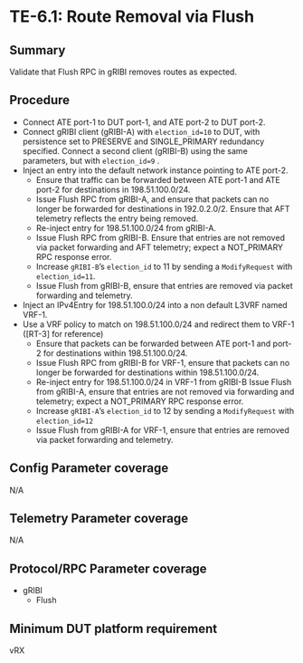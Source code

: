 # TE-6.1: Route Removal via Flush

## Summary
Validate that Flush RPC in gRIBI removes routes as expected.

## Procedure
* Connect ATE port-1 to DUT port-1, and ATE port-2 to DUT port-2.
* Connect gRIBI client (gRIBI-A) with `election_id=10`  to DUT, with persistence set to PRESERVE and SINGLE_PRIMARY redundancy specified. Connect a second client (gRIBI-B) using the same parameters, but with `election_id=9` .
* Inject an entry into the default network instance pointing to ATE port-2.
  * Ensure that traffic can be forwarded between ATE port-1 and ATE port-2 for destinations in 198.51.100.0/24.
  * Issue Flush RPC from gRIBI-A, and ensure that packets can no longer be forwarded for destinations in 192.0.2.0/2. Ensure that AFT telemetry reflects the entry being removed.
  * Re-inject entry for 198.51.100.0/24 from gRIBI-A.
  * Issue Flush RPC from gRIBI-B. Ensure that entries are not removed via packet forwarding and AFT telemetry; expect a NOT_PRIMARY RPC response error.
  * Increase `gRIBI-B`’s `election_id` to 11 by sending a `ModifyRequest` with `election_id=11`.
  * Issue Flush from gRIBI-B, ensure that entries are removed via packet forwarding and telemetry.
* Inject an IPv4Entry for 198.51.100.0/24  into a non default L3VRF named VRF-1.
* Use a VRF policy to match on 198.51.100.0/24 and redirect them to VRF-1 ([RT-3]  for reference)
  * Ensure that packets can be forwarded between ATE port-1 and port-2 for destinations within 198.51.100.0/24.
  * Issue Flush RPC from gRIBI-B for VRF-1, ensure that packets can no longer be forwarded for destinations within 198.51.100.0/24.
  * Re-inject entry for 198.51.100.0/24  in VRF-1 from gRIBI-B
Issue Flush from gRIBI-A, ensure that entries are not removed via forwarding and telemetry; expect a NOT_PRIMARY RPC response error.
  * Increase `gRIBI-A`’s `election_id` to 12 by sending a `ModifyRequest` with `election_id=12`
  * Issue Flush from gRIBI-A for VRF-1, ensure that entries are removed via packet forwarding and telemetry.

## Config Parameter coverage
N/A

## Telemetry Parameter coverage
N/A

## Protocol/RPC Parameter coverage
* gRIBI
  * Flush

## Minimum DUT platform requirement
vRX

